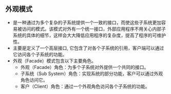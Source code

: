 ## 外观模式
* 是一种通过为多个复杂的子系统提供一个一致的接口，而使这些子系统更加容易被访问的模式。该模式对外有一个统一接口，外部应用程序不用关心内部子系统的具体的细节，这样会大大降低应用程序的复杂度，提高了程序的可维护性。
* 主要是定义了一个高层接口, 它包含了对各个子系统的引用，客户端可以通过它访问各个子系统的功能。
* 外观（Facade）模式包含以下主要角色。
    * 外观（Facade）角色：为多个子系统对外提供一个共同的接口。
    * 子系统（Sub System）角色：实现系统的部分功能，客户可以通过外观角色访问它。
    * 客户（Client）角色：通过一个外观角色访问各个子系统的功能。  
